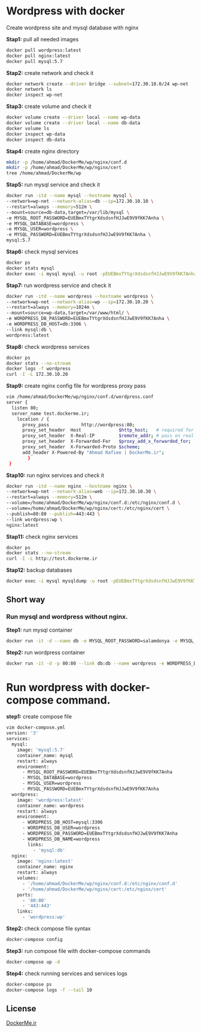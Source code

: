 # Wordpress with docker 

Create wordpress site and mysql database with nginx


**Stap1:** pull all needed images 
```bash
docker pull wordpress:latest
docker pull nginx:latest
docker pull mysql:5.7
```

**Stap2:** create network and check it 
```bash
docker network create --driver bridge --subnet=172.30.10.0/24 wp-net
docker network ls
docker inspect wp-net
```

**Stap3:** create volume and check it 
```bash
docker volume create --driver local --name wp-data
docker volume create --driver local --name db-data
docker volume ls
docker inspect wp-data
docker inspect db-data
```

**Stap4:** create nginx directory
```bash 
mkdir -p /home/ahmad/DockerMe/wp/nginx/conf.d
mkdir -p /home/ahmad/DockerMe/wp/nginx/cert
tree /home/ahmad/DockerMe/wp
```

**Stap5:** run mysql service and check it
```bash
docker run -itd --name mysql --hostname mysql \
--network=wp-net --network-alias=db --ip=172.30.10.10 \
--restart=always --memory=512m \
--mount=source=db-data,target=/var/lib/mysql \
-e MYSQL_ROOT_PASSWORD=EUEBmxTYtgrXdsdsnfHJJwE9V9fKK7Anha \
-e MYSQL_DATABASE=wordpress \
-e MYSQL_USER=wordpress \
-e MYSQL_PASSWORD=EUEBmxTYtgrXdsdsnfHJJwE9V9fKK7Anha \
mysql:5.7
```

**Stap6:** check mysql services
```bash
docker ps
docker stats mysql
docker exec -i mysql mysql -u root -pEUEBmxTYtgrXdsdsnfHJJwE9V9fKK7Anha  <<< "show databases"
```

**Stap7:** run wordpress service and check it
```bash
docker run -itd --name wordpress --hostname wordpress \
--network=wp-net --network-alias=wp --ip=172.30.10.20 \
--restart=always --memory=1024m \
--mount=source=wp-data,target=/var/www/html/ \
-e WORDPRESS_DB_PASSWORD=EUEBmxTYtgrXdsdsnfHJJwE9V9fKK7Anha \
-e WORDPRESS_DB_HOST=db:3306 \
--link mysql:db \
wordpress:latest
```

**Stap8:** check wordpress services
```bash
docker ps
docker stats --no-stream
docker logs -f wordpress 
curl -I -L 172.30.10.20
```

**Stap9:** create nginx config file for wordpress proxy pass
```bash
vim /home/ahmad/DockerMe/wp/nginx/conf.d/wordpress.conf
server {
  listen 80;
  server_name test.dockerme.ir;
    location / {
      proxy_pass            http://wordpress:80;
      proxy_set_header  Host              $http_host;   # required for docker client's sake
      proxy_set_header  X-Real-IP         $remote_addr; # pass on real client's IP
      proxy_set_header  X-Forwarded-For   $proxy_add_x_forwarded_for;
      proxy_set_header  X-Forwarded-Proto $scheme;
      add_header X-Powered-By "Ahmad Rafiee | DockerMe.ir";
        }
 }
```

**Stap10:** run nginx services and check it
```bash
docker run -itd --name nginx --hostname nginx \
--network=wp-net --network-alias=web --ip=172.30.10.30 \
--restart=always --memory=512m \
--volume=/home/ahmad/DockerMe/wp/nginx/conf.d:/etc/nginx/conf.d \
--volume=/home/ahmad/DockerMe/wp/nginx/cert:/etc/nginx/cert \
--publish=80:80 --publish=443:443 \
--link wordpress:wp \
nginx:latest
```

**Stap11:** check nginx services
```bash
docker ps
docker stats --no-stream
curl -I -L http://test.dockerme.ir
```

**Stap12:** backup databases
```bash
docker exec -i mysql mysqldump -u root -pEUEBmxTYtgrXdsdsnfHJJwE9V9fKK7Anha --all-databases --single-transaction --quick  > full-backup-$(date +%F).sql
```


## Short way
### Run mysql and wordpress without nginx. 
**Step1:** run mysql container
```bash
docker run -it -d --name db -e MYSQL_ROOT_PASSWORD=salamdonya -e MYSQL_DATABASE=wordpress -e MYSQL_USER=wordpress -e MYSQL_PASSWORD=salamdonya mysql:5.7
```
**Step2:** run wordpress container
```bash
docker run -it -d -p 80:80 --link db:db --name wordpress -e WORDPRESS_DB_HOST=db:3306 -e WORDPRESS_DB_PASSWORD=salamdonya wordpress:latest
```

# Run wordpress with docker-compose command.
**step1:** create compose file
```bash
vim docker-compose.yml
version: '3'
services:
  mysql:
    image: 'mysql:5.7'
    container_name: mysql
    restart: always
    environment:
      - MYSQL_ROOT_PASSWORD=EUEBmxTYtgrXdsdsnfHJJwE9V9fKK7Anha
      - MYSQL_DATABASE=wordpress
      - MYSQL_USER=wordpress
      - MYSQL_PASSWORD=EUEBmxTYtgrXdsdsnfHJJwE9V9fKK7Anha
  wordpress:
    image: 'wordpress:latest'      
    container_name: wordpress
    restart: always
    environment:
      - WORDPRESS_DB_HOST=mysql:3306
      - WORDPRESS_DB_USER=wordpress
      - WORDPRESS_DB_PASSWORD=EUEBmxTYtgrXdsdsnfHJJwE9V9fKK7Anha
      - WORDPRESS_DB_NAME=wordpress
        links:
          - 'mysql:db'
  nginx:
    image: 'nginx:latest'
    container_name: nginx
    restart: always
    volumes:
      - '/home/ahmad/DockerMe/wp/nginx/conf.d:/etc/nginx/conf.d'
      - '/home/ahmad/DockerMe/wp/nginx/cert:/etc/nginx/cert'
    ports:
      - '80:80'
      - '443:443'
    links:
      - 'wordpress:wp'
```
**Step2:** check compose file syntax
```bash
docker-compose config 
```

**Step3:** run compose file with docker-compose commands
```bash
docker-compose up -d 
```
**Step4:** check running services and services logs 
```bash
docker-compose ps
docker-compose logs -f --tail 10
```

## License
[DockerMe.ir](https://dockerme.ir)
